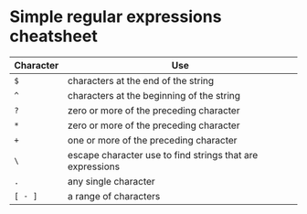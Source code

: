 # Simple regular expressions cheatsheet

| Character | Use                                       |
| --------- | ----------------------------------------- |
| `$`       | characters at the end of the string       |
| `^`       | characters at the beginning of the string |
| `?`       | zero or more of the preceding character   |
| `*`       | zero or more of the preceding character   |
| `+`       | one or more of the preceding character    |
| `\`       | escape character use to find strings that are expressions |
| `.`       | any single character                      |
| `[ - ]`   | a range of characters                     |
